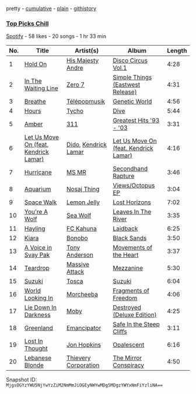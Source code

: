 pretty - [cumulative](/playlists/cumulative/2b5yd7Ox7vb4OcPOOVYwFZ.md) - [plain](/playlists/plain/2b5yd7Ox7vb4OcPOOVYwFZ) - [githistory](https://github.githistory.xyz/mackorone/spotify-playlist-archive/blob/main/playlists/plain/2b5yd7Ox7vb4OcPOOVYwFZ)

### [Top Picks Chill](https://open.spotify.com/playlist/2b5yd7Ox7vb4OcPOOVYwFZ)

> 

[Spotify](https://open.spotify.com/user/spotify) - 58 likes - 20 songs - 1 hr 33 min

| No. | Title | Artist(s) | Album | Length |
|---|---|---|---|---|
| 1 | [Hold On](https://open.spotify.com/track/5OEzo9ENlUEU9x9O1nt3Aw) | [His Majesty Andre](https://open.spotify.com/artist/7aYSw3m3lpP301oyLaJD5H) | [Disco Circus Vol.1](https://open.spotify.com/album/6Lfx5R6g8vkT0ehDy5HfSP) | 4:28 |
| 2 | [In The Waiting Line](https://open.spotify.com/track/57kozn0j4DL3toKrqKQY0U) | [Zero 7](https://open.spotify.com/artist/14H7ag1wpQOsPPQJOD6Dqr) | [Simple Things \(Eastwest Release\)](https://open.spotify.com/album/79coNjazSJD8z4WHyhCz4w) | 4:31 |
| 3 | [Breathe](https://open.spotify.com/track/2VhKDAZzcjKZE7BxI9uplq) | [Télépopmusik](https://open.spotify.com/artist/3aKCo8gLJfuPYtr88aWKjF) | [Genetic World](https://open.spotify.com/album/0QRBFhynQThRdIc6qPzmA2) | 4:56 |
| 4 | [Hours](https://open.spotify.com/track/4qqh0Og9j5YadIonNOpLlO) | [Tycho](https://open.spotify.com/artist/5oOhM2DFWab8XhSdQiITry) | [Dive](https://open.spotify.com/album/6iifStu15tLyF6p2anUh3c) | 5:44 |
| 5 | [Amber](https://open.spotify.com/track/51UtgWS4z1eMPuLQOzPtNH) | [311](https://open.spotify.com/artist/41Q0HrwWBtuUkJc7C1Rp6K) | [Greatest Hits '93 \- '03](https://open.spotify.com/album/0OsjlbBaSZFbZnXGAUysMG) | 3:31 |
| 6 | [Let Us Move On \(feat\. Kendrick Lamar\)](https://open.spotify.com/track/6etVF7rb9pvq9pi2OiAVYT) | [Dido](https://open.spotify.com/artist/2mpeljBig2IXLXRAFO9AAs), [Kendrick Lamar](https://open.spotify.com/artist/2YZyLoL8N0Wb9xBt1NhZWg) | [Let Us Move On \(feat\. Kendrick Lamar\)](https://open.spotify.com/album/0kq8vXjCikvWJw7NaGNnfn) | 4:16 |
| 7 | [Hurricane](https://open.spotify.com/track/35aNHKBZWXXbL9KQK7O5Nk) | [MS MR](https://open.spotify.com/artist/4XaUmUGjidSklcDHxv3XWf) | [Secondhand Rapture](https://open.spotify.com/album/3OzeRt6qBaj92n9yjiZBPt) | 3:46 |
| 8 | [Aquarium](https://open.spotify.com/track/4ZOv9mx6Lz7RRaBFi5UNaE) | [Nosaj Thing](https://open.spotify.com/artist/0IVapwlnM3dEOiMsHXsghT) | [Views/Octopus EP](https://open.spotify.com/album/3L4wUhGelZ8wyJ13O1jerU) | 3:04 |
| 9 | [Space Walk](https://open.spotify.com/track/0dh2F3Mi1b1EGafGmvUC9M) | [Lemon Jelly](https://open.spotify.com/artist/5uh8Bhewltd8j0TLZjNImc) | [Lost Horizons](https://open.spotify.com/album/4KyBnir8GnBw6MGD7tufOz) | 7:02 |
| 10 | [You're A Wolf](https://open.spotify.com/track/3JE48l2RuBuCwSQZDoiQRw) | [Sea Wolf](https://open.spotify.com/artist/3ZllGjNdP5pS8UFnT5Jj2x) | [Leaves In The River](https://open.spotify.com/album/2vvDA8reND0HMcCiw6PUZj) | 3:35 |
| 11 | [Hayling](https://open.spotify.com/track/5TdAgcKS5HlxMcclStHODW) | [FC Kahuna](https://open.spotify.com/artist/1UQ5GQDdYPKgbIEn9sMiSg) | [Laidback](https://open.spotify.com/album/60jB4gNIrQkqadk8LRFYhQ) | 6:25 |
| 12 | [Kiara](https://open.spotify.com/track/7sqii6BhIDpJChYpU3WjwS) | [Bonobo](https://open.spotify.com/artist/0cmWgDlu9CwTgxPhf403hb) | [Black Sands](https://open.spotify.com/album/5m1RkwKeU7MV0Ni6PH2lPy) | 3:50 |
| 13 | [A Voice in Svay Pak](https://open.spotify.com/track/0f2OaKuRvGcYL3XAaeB4Fz) | [Tony Anderson](https://open.spotify.com/artist/3aRscMJRah0QrvGE5rkvZl) | [Movements of the Heart](https://open.spotify.com/album/4pbiWZYKhzyduZDOdpTaRD) | 3:37 |
| 14 | [Teardrop](https://open.spotify.com/track/67Hna13dNDkZvBpTXRIaOJ) | [Massive Attack](https://open.spotify.com/artist/6FXMGgJwohJLUSr5nVlf9X) | [Mezzanine](https://open.spotify.com/album/49MNmJhZQewjt06rpwp6QR) | 5:30 |
| 15 | [Suzuki](https://open.spotify.com/track/3BuMIuYew5zvhp60g2fZsU) | [Tosca](https://open.spotify.com/artist/0TYvluyvV1Es8lTHiBfnAn) | [Suzuki](https://open.spotify.com/album/1iagXM3V3prSV49CXuy760) | 6:04 |
| 16 | [World Looking In](https://open.spotify.com/track/7L58q6GuEx27c12drvszhr) | [Morcheeba](https://open.spotify.com/artist/6bWxFw65IEJzBYjx3SxUXd) | [Fragments of Freedom](https://open.spotify.com/album/1QneuYN3b0JteZNmLse2uA) | 4:06 |
| 17 | [Lie Down In Darkness](https://open.spotify.com/track/5tnYpVCAiVjlT1hjnOG1xD) | [Moby](https://open.spotify.com/artist/3OsRAKCvk37zwYcnzRf5XF) | [Destroyed \(Deluxe Edition\)](https://open.spotify.com/album/6Ffo96ANCqTcsNfIUu5OpC) | 4:25 |
| 18 | [Greenland](https://open.spotify.com/track/2SPTGg9SC5MT1FwNX4IYfx) | [Emancipator](https://open.spotify.com/artist/6HCnsY0Rxi3cg53xreoAIm) | [Safe In the Steep Cliffs](https://open.spotify.com/album/1KHKPYKo4h8btHa8u3wjEB) | 3:11 |
| 19 | [Lost In Thought](https://open.spotify.com/track/0BSJ1iQEmGibLCPMHGtdo7) | [Jon Hopkins](https://open.spotify.com/artist/7yxi31szvlbwvKq9dYOmFI) | [Opalescent](https://open.spotify.com/album/7wPJ4V3ueggJxvaYscV9Ou) | 6:16 |
| 20 | [Lebanese Blonde](https://open.spotify.com/track/488E8BWYDCDrL6vunOAzPy) | [Thievery Corporation](https://open.spotify.com/artist/25KNo5GDS6ZpLkjasaecA3) | [The Mirror Conspiracy](https://open.spotify.com/album/12PENKuzKH3r1Kv2rlCjZn) | 4:50 |

Snapshot ID: `MjgsOGYzYWU5NjYwYzZiM2NmMmJiOGEyNWYwMDg5MDgzYWYxNmFiYzliNA==`

